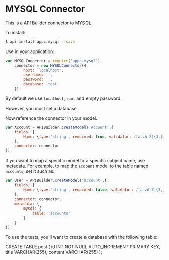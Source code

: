# MYSQL Connector

This is a API Builder connector to MYSQL.

To install:

```bash
$ api install appc.mysql --save
```

Use in your application:

```javascript
var MYSQLConnector = require('appc.mysql'),
	connector = new MYSQLConnector({
		host: 'localhost',
		username: '',
		password: '',
		database: 'test'
	});
```

By default we use `localhost`, `root` and empty password.

However, you must set a database.

Now reference the connector in your model.

```javascript
var Account = APIBuilder.createModel('Account',{
	fields: {
		Name: {type:'string', required: true, validator: /[a-zA-Z]{3,}/ }
	},
	connector: connector
});
```

If you want to map a specific model to a specific sobject name, use metadata.  For example, to map the `account` model to the table named `accounts`, set it such as:

```javascript
var User = APIBuilder.createModel('account',{
	fields: {
		Name: {type:'string', required: false, validator: /[a-zA-Z]{3,}/ }
	},
	connector: connector,
	metadata: {
		mysql: {
			table: 'accounts'
		}
	}
});
```

To use the tests, you'll want to create a database with the following table:

CREATE TABLE post
(
id INT NOT NULL AUTO_INCREMENT PRIMARY KEY,
title VARCHAR(255),
content VARCHAR(255)
);